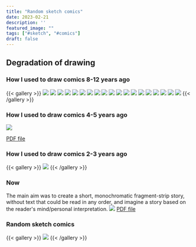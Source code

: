 ```yaml
---
title: "Random sketch comics"
date: 2023-02-21
description: ''
featured_image: ""
tags: ["#sketch", "#comics"]
draft: false
---
```


## Degradation of drawing

### How I used to draw comics 8-12 years ago

{{< gallery >}}
<img src="/images/photo_978@01-02-2023_04-49-38.jpg" class="grid-w100 md:grid-w33 xl:grid-w25" />
<img src="/images/photo_979@01-02-2023_04-49-39.jpg" class="grid-w100 md:grid-w33 xl:grid-w25" />
<img src="/images/photo_980@01-02-2023_04-49-39.jpg" class="grid-w100 md:grid-w33 xl:grid-w25" />
<img src="/images/photo_981@01-02-2023_04-49-39.jpg" class="grid-w100 md:grid-w33 xl:grid-w25" />
<img src="/images/photo_982@01-02-2023_04-49-39.jpg" class="grid-w100 md:grid-w33 xl:grid-w25" />
<img src="/images/photo_983@01-02-2023_04-49-39.jpg" class="grid-w100 md:grid-w33 xl:grid-w25" />
<img src="/images/photo_984@01-02-2023_04-49-39.jpg" class="grid-w100 md:grid-w33 xl:grid-w25" />
<img src="/images/photo_985@01-02-2023_04-49-39.jpg" class="grid-w100 md:grid-w33 xl:grid-w25" />
<img src="/images/photo_986@01-02-2023_04-49-39.jpg" class="grid-w100 md:grid-w33 xl:grid-w25" />
<img src="/images/photo_987@01-02-2023_04-49-39.jpg" class="grid-w100 md:grid-w33 xl:grid-w25" />
<img src="/images/photo_988@01-02-2023_04-49-42.jpg" class="grid-w100 md:grid-w33 xl:grid-w25" />
<img src="/images/photo_989@01-02-2023_04-49-42.jpg" class="grid-w100 md:grid-w33 xl:grid-w25" />
<img src="/images/photo_990@01-02-2023_04-49-43.jpg" class="grid-w100 md:grid-w33 xl:grid-w25" />
<img src="/images/photo_991@01-02-2023_04-49-43.jpg" class="grid-w100 md:grid-w33 xl:grid-w25" />
<img src="/images/photo_992@01-02-2023_04-49-43.jpg" class="grid-w100 md:grid-w33 xl:grid-w25" />
<img src="/images/photo_993@01-02-2023_04-49-43.jpg" class="grid-w100 md:grid-w33 xl:grid-w25" />
<img src="/images/photo_994@01-02-2023_04-49-43.jpg" class="grid-w100 md:grid-w33 xl:grid-w25" />
<img src="/images/photo_995@01-02-2023_04-49-43.jpg" class="grid-w100 md:grid-w33 xl:grid-w25" />
<img src="/images/photo_996@01-02-2023_04-49-43.jpg" class="grid-w100 md:grid-w33 xl:grid-w25" />
{{< /gallery >}}

### How I used to draw comics 4-5 years ago

![](/images/files/lepraPart1.pdf_thumb.jpg)

[PDF file](/images/files/lepraPart1.pdf)

### How I used to draw comics 2-3 years ago
{{< gallery >}}
<img src="/images/photo_997@01-02-2023_05-19-32.jpg" class="grid-w100 md:grid-w33 xl:grid-w25" />
{{< /gallery >}}

### Now

The main aim was to create a short, monochromatic fragment-strip story, without text that could be read in any order, and imagine a story based on the reader's mind/personal interpretation.
![](files/5pDs.pdf_thumb.jpg)
[PDF file](/images/files/5pDs.pdf)

### Random sketch comics

{{< gallery >}}
<img src="/images/photo_1045@21-02-2023_05-04-15.jpg" class="grid-w100 md:grid-w33 xl:grid-w25" />
{{< /gallery >}}